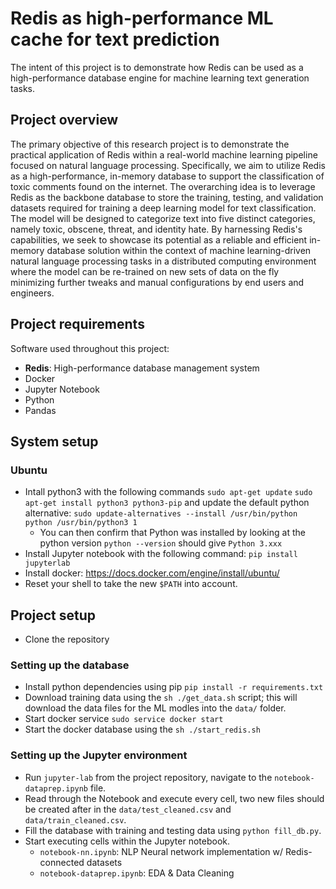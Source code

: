 # Redis as high-performance ML cache for text prediction
The intent of this project is to demonstrate how Redis can be used as a high-performance database engine for machine learning text generation tasks.

## Project overview
The primary objective of this research project is to demonstrate the practical application of Redis within a real-world machine learning pipeline focused on natural language processing. Specifically, we aim to utilize Redis as a high-performance, in-memory database to support the classification of toxic comments found on the internet. The overarching idea is to leverage Redis as the backbone database to store the training, testing, and validation datasets required for training a deep learning model for text classification. The model will be designed to categorize text into five distinct categories, namely toxic, obscene, threat, and identity hate. By harnessing Redis's capabilities, we seek to showcase its potential as a reliable and efficient in-memory database solution within the context of machine learning-driven natural language processing tasks in a distributed computing environment where the model can be re-trained on new sets of data on the fly minimizing further tweaks and manual configurations by end users and engineers.

## Project requirements
Software used throughout this project:
- **Redis**: High-performance database management system
- Docker
- Jupyter Notebook
- Python
- Pandas

## System setup

### Ubuntu
- Intall python3 with the following commands
`sudo apt-get update`
`sudo apt-get install python3 python3-pip`
and update the default python alternative:
`sudo update-alternatives --install /usr/bin/python python /usr/bin/python3 1`
  - You can then confirm that Python was installed by looking at the python version `python --version` should give `Python 3.xxx`
- Install Jupyter notebook with the following command:
`pip install jupyterlab`
- Install docker: https://docs.docker.com/engine/install/ubuntu/
- Reset your shell to take the new `$PATH` into account.

## Project setup
- Clone the repository

### Setting up the database
- Install python dependencies using pip `pip install -r requirements.txt`
- Download training data using the `sh ./get_data.sh` script; this will download the data files for the ML modles into the `data/` folder.
- Start docker service `sudo service docker start`
- Start the docker database using the `sh ./start_redis.sh`

### Setting up the Jupyter environment
- Run `jupyter-lab` from the project repository, navigate to the `notebook-dataprep.ipynb` file.
- Read through the Notebook and execute every cell, two new files should be created after in the `data/test_cleaned.csv` and `data/train_cleaned.csv`.
- Fill the database with training and testing data using `python fill_db.py`.
- Start executing cells within the Jupyter notebook. 
  - `notebook-nn.ipynb`: NLP Neural network implementation w/ Redis-connected datasets
  - `notebook-dataprep.ipynb`: EDA & Data Cleaning
